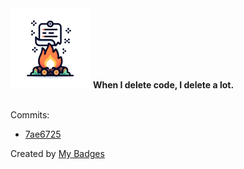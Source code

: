 <img src="https://github.com/my-badges/my-badges/blob/master/badges/mass-delete-commit/mass-delete-commit.png?raw=true" alt="When I delete code, I delete a lot." title="When I delete code, I delete a lot." width="128">
<strong>When I delete code, I delete a lot.</strong>
<br><br>

Commits:

- <a href="https://github.com/dwesh163/raspberrypi-Ansible/commit/7ae6725ccc3b5e0465fae24c509738f2c5622ef5">7ae6725</a>


Created by <a href="https://github.com/my-badges/my-badges">My Badges</a>